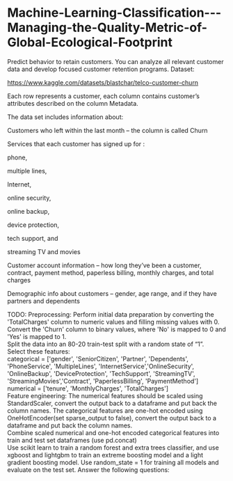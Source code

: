 # Machine-Learning-Classification---Managing-the-Quality-Metric-of-Global-Ecological-Footprint
Predict behavior to retain customers. You can analyze all relevant customer data and develop focused customer retention programs.
Dataset:

https://www.kaggle.com/datasets/blastchar/telco-customer-churn

Each row represents a customer, each column contains customer’s attributes described on the column Metadata.

The data set includes information about:

Customers who left within the last month – the column is called Churn

Services that each customer has signed up for : 

phone, 

multiple lines, 

Internet,

online security, 

online backup, 

device protection, 

tech support, and 

streaming TV and movies

Customer account information – how long they’ve been a customer, contract, payment method, paperless billing, monthly charges, and total charges

Demographic info about customers – gender, age range, and if they have partners and dependents

TODO:
Preprocessing:
Perform initial data preparation by converting the 'TotalCharges' column to numeric values and filling missing values with 0.
Convert the 'Churn' column to binary values, where 'No' is mapped to 0 and 'Yes' is mapped to 1.<br>
Split the data into an 80-20 train-test split with a random state of “1”.<br>
Select these features:  
categorical = ['gender', 'SeniorCitizen', 'Partner', 'Dependents', 'PhoneService', 'MultipleLines', 'InternetService','OnlineSecurity', 'OnlineBackup', 'DeviceProtection', 'TechSupport', 'StreamingTV', 'StreamingMovies','Contract', 'PaperlessBilling', 'PaymentMethod']
numerical = ['tenure', 'MonthlyCharges', 'TotalCharges']<br>
Feature engineering:
The numerical features should be scaled using StandardScaler, convert the output back to a dataframe and put back the column names.
The categorical features are one-hot encoded using OneHotEncoder(set sparse_output to false), convert the output back to a dataframe and put back the column names.<br>
Combine scaled numerical and one-hot encoded categorical features into train and test set dataframes (use pd.concat)<br>
Use scikit learn to train a random forest and extra trees classifier, and use xgboost and lightgbm to train an extreme boosting model and a light gradient boosting model. Use random_state = 1 for training all models and evaluate on the test set. Answer the following questions:
